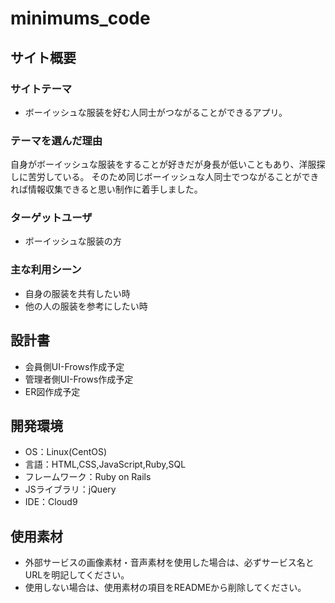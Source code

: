 # minimums_code

## サイト概要
### サイトテーマ
- ボーイッシュな服装を好む人同士がつながることができるアプリ。


### テーマを選んだ理由
自身がボーイッシュな服装をすることが好きだが身長が低いこともあり、洋服探しに苦労している。
そのため同じボーイッシュな人同士でつながることができれば情報収集できると思い制作に着手しました。


### ターゲットユーザ
- ボーイッシュな服装の方


### 主な利用シーン
- 自身の服装を共有したい時
- 他の人の服装を参考にしたい時


## 設計書
- 会員側UI-Frows作成予定
- 管理者側UI-Frows作成予定
- ER図作成予定


## 開発環境
- OS：Linux(CentOS)
- 言語：HTML,CSS,JavaScript,Ruby,SQL
- フレームワーク：Ruby on Rails
- JSライブラリ：jQuery
- IDE：Cloud9

## 使用素材
- 外部サービスの画像素材・音声素材を使用した場合は、必ずサービス名とURLを明記してください。
- 使用しない場合は、使用素材の項目をREADMEから削除してください。